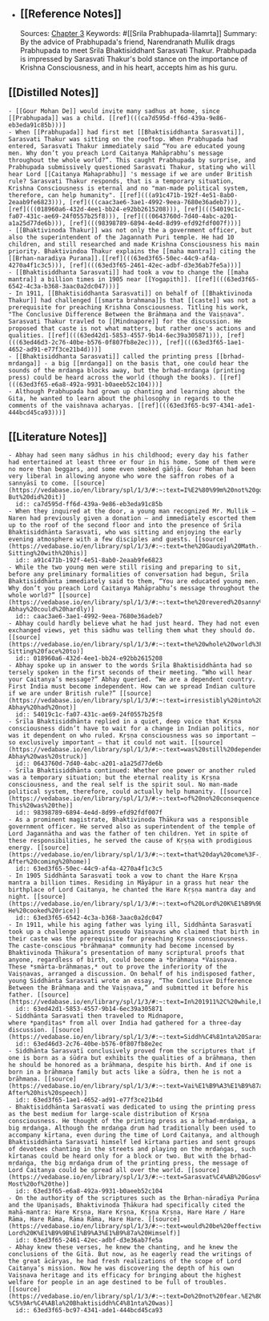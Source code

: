 - ## [[Reference Notes]]
  Sources: [Chapter 3](https://vedabase.io/en/library/spl/1/3/)
  Keywords: #[[Srila Prabhupada-lilamrta]] 
  Summary: By the advice of Prabhupada's friend, Narendranath Mullik drags Prabhupada to meet Srila Bhaktisiddhant Sarasvati Thakur. Prabhupada is impressed by Sarasvati Thakur's bold stance on the importance of Krishna Consciousness, and in his heart, accepts him as his guru.
## [[Distilled Notes]]
	- [[Gour Mohan De]] would invite many sadhus at home, since [[Prabhupada]] was a child. [[ref](((ca7d595d-ff6d-439a-9e86-eb3eda91c85b)))]
	- When [[Prabhupada]] had first met [[Bhaktisiddhanta Sarasvati]], Sarasvati Thakur was sitting on the rooftop. When Prabhupada had entered, Sarasvati Thakur immediately said “You are educated young men. Why don’t you preach Lord Caitanya Mahāprabhu’s message throughout the whole world?”. This caught Prabhupada by surprise, and Prabhupada submissively questioned Sarasvati Thakur, stating who will hear Lord [[Caitanya Mahaprabhu]] 's message if we are under British rule? Sarasvati Thakur responds, that is a temporary situation, Krishna Consciousness is eternal and no "man-made political system, therefore, can help humanity". [[ref](((a91c471b-192f-4e51-8ab0-2eaab9fe6823))), [ref](((caac3ae6-3ae1-4992-9eea-7680e36adeb7))), [ref](((018960a6-432d-4ee1-bb24-e92bb2615208))), [ref](((54019c1c-fa07-431c-ae69-24f0557b25f8))), [ref](((0643760d-7d40-4abc-a201-a1a25d77de6b))), [ref](((98398789-6894-4e4d-8d99-efd92fdf007f)))]
	- [[Bhaktivinoda Thakur]] was not only the a government officer, but also the superintendent of the Jagannath Puri temple. He had 10 children, and still researched and made Krishna Consciousness his main priority. Bhaktivindoa Thakur explains the [[maha mantra]] citing the [[Brhan-naradiya Purana]].[[ref](((63ed3f65-50ec-44c9-af4a-4270a4f1c3c5))), [ref](((63ed3f65-2461-42ec-adbf-d3e36ab7fe5a)))]
	- [[Bhaktisiddhanta Sarasvati]] had took a vow to change the [[maha mantra]] a billion times in 1905 near [[Yogapith]]. [[ref](((63ed3f65-6542-4c3a-b368-3aac0a2dc047)))]
	- In 1911, [[Bhaktisiddhanta Sarasvati]] on behalf of [[Bhaktivinoda Thakur]] had challenged [[smarta brahmana]]s that [[caste]] was not a prerequisite for preaching Krishna Consciousness. Titling his work, "The Conclusive Difference Between the Brāhmaṇa and the Vaiṣṇava". Sarasvati Thakur travled to [[Mindnapore]] for the discussion. He proposed that caste is not what matters, but rather one's actions and qualities. [[ref](((63ed42d1-5853-4557-9b14-6ec39a305871))), [ref](((63ed46d3-2c76-40be-b576-0f807fb8e2ec))), [ref](((63ed3f65-1ae1-4652-ad91-e77f3ce21b4d)))]
	- [[Bhaktisiddhanta Sarasvati]] called the printing press [[brhad-mrdanga]] - a big [[mrdanga]] on the basis that, one could hear the sounds of the mrdanga blocks away, but the brhad-mrdanga (printing press) could be heard across the world (though the books). [[ref](((63ed3f65-e6a8-492a-9931-b0aeeb52c104)))]
	- Although Prabhupada had grown up chanting and learning about the Gita, he wanted to learn about the philosophy in regards to the comments of the vaishnava acharyas. [[ref](((63ed3f65-bc97-4341-ade1-444bcd45ca93)))]
## [[Literature Notes]]
	- Abhay had seen many sādhus in his childhood; every day his father had entertained at least three or four in his home. Some of them were no more than beggars, and some even smoked gāñjā. Gour Mohan had been very liberal in allowing anyone who wore the saffron robes of a sannyāsī to come. [[source](https://vedabase.io/en/library/spl/1/3/#:~:text=I%E2%80%99m%20not%20going.%E2%80%9D-,Abhay%20had%20seen%20many%20s%C4%81dhus%20in%20his%20childhood%3B%20every%20day%20his%20father%20had%20entertained%20at%20least%20three%20or%20four%20in%20his%20home.%20Some%20of%20them%20were%20no%20more%20than%20beggars%2C%20and%20some%20even%20smoked%20g%C4%81%C3%B1j%C4%81.%20Gour%20Mohan%20had%20been%20very%20liberal%20in%20allowing%20anyone%20who%20wore%20the%20saffron%20robes%20of%20a%20sanny%C4%81s%C4%AB%20to%20come.,-But%20did%20it)]
	  id:: ca7d595d-ff6d-439a-9e86-eb3eda91c85b
	- When they inquired at the door, a young man recognized Mr. Mullik – Naren had previously given a donation – and immediately escorted them up to the roof of the second floor and into the presence of Śrīla Bhaktisiddhānta Sarasvatī, who was sitting and enjoying the early evening atmosphere with a few disciples and guests. [[source](https://vedabase.io/en/library/spl/1/3/#:~:text=the%20Gaudiya%20Math.-,When%20they%20inquired%20at%20the%20door%2C%20a%20young%20man%20recognized%20Mr,enjoying%20the%20early%20evening%20atmosphere%20with%20a%20few%20disciples%20and%20guests.,-Sitting%20with%20his)]
	  id:: a91c471b-192f-4e51-8ab0-2eaab9fe6823
	- While the two young men were still rising and preparing to sit, before any preliminary formalities of conversation had begun, Śrīla Bhaktisiddhānta immediately said to them, “You are educated young men. Why don’t you preach Lord Caitanya Mahāprabhu’s message throughout the whole world?” [[source](https://vedabase.io/en/library/spl/1/3/#:~:text=the%20revered%20sanny%C4%81s%C4%AB.-,While%20the%20two%20young%20men%20were%20still%20rising%20and%20preparing%20to%20sit%2C%20before%20any%20preliminary%20formalities%20of%20conversation%20had%20begun%2C%20%C5%9Ar%C4%ABla%20Bhaktisiddh%C4%81nta%20immediately%20said%20to%20them%2C%20%E2%80%9CYou%20are%20educated%20young%20men.%20Why%20don%E2%80%99t%20you%20preach%20Lord%20Caitanya%20Mah%C4%81prabhu%E2%80%99s%20message%20throughout%20the%20whole%20world%3F%E2%80%9D,-Abhay%20could%20hardly)]
	  id:: caac3ae6-3ae1-4992-9eea-7680e36adeb7
	- Abhay could hardly believe what he had just heard. They had not even exchanged views, yet this sādhu was telling them what they should do. [[source](https://vedabase.io/en/library/spl/1/3/#:~:text=the%20whole%20world%3F%E2%80%9D-,Abhay%20could%20hardly%20believe%20what%20he%20had%20just%20heard.%20They%20had%20not%20even%20exchanged%20views%2C%20yet%20this%20s%C4%81dhu%20was%20telling%20them%20what%20they%20should%20do.,-Sitting%20face%20to)]
	  id:: 018960a6-432d-4ee1-bb24-e92bb2615208
	- Abhay spoke up in answer to the words Śrīla Bhaktisiddhānta had so tersely spoken in the first seconds of their meeting. “Who will hear your Caitanya’s message?” Abhay queried. “We are a dependent country. First India must become independent. How can we spread Indian culture if we are under British rule?” [[source](https://vedabase.io/en/library/spl/1/3/#:~:text=irresistibly%20into%20discussion%2C-,Abhay%20spoke%20up%20in%20answer%20to%20the%20words%20%C5%9Ar%C4%ABla%20Bhaktisiddh%C4%81nta%20had,can%20we%20spread%20Indian%20culture%20if%20we%20are%20under%20British%20rule%3F%E2%80%9D,-Abhay%20had%20not)]
	  id:: 54019c1c-fa07-431c-ae69-24f0557b25f8
	- Śrīla Bhaktisiddhānta replied in a quiet, deep voice that Kṛṣṇa consciousness didn’t have to wait for a change in Indian politics, nor was it dependent on who ruled. Kṛṣṇa consciousness was so important – so exclusively important – that it could not wait. [[source](https://vedabase.io/en/library/spl/1/3/#:~:text=was%20still%20dependent.-,%C5%9Ar%C4%ABla%20Bhaktisiddh%C4%81nta%20replied%20in%20a%20quiet%2C%20deep%20voice%20that%20K%E1%B9%9B%E1%B9%A3%E1%B9%87a%20consciousness%20didn%E2%80%99t%20have%20to%20wait%20for%20a%20change%20in%20Indian%20politics%2C%20nor%20was%20it%20dependent%20on%20who%20ruled.%20K%E1%B9%9B%E1%B9%A3%E1%B9%87a%20consciousness%20was%20so%20important%20%E2%80%93%20so%20exclusively%20important%20%E2%80%93%20that%20it%20could%20not%20wait.,-Abhay%20was%20struck)]
	  id:: 0643760d-7d40-4abc-a201-a1a25d77de6b
	- Śrīla Bhaktisiddhānta continued: Whether one power or another ruled was a temporary situation; but the eternal reality is Kṛṣṇa consciousness, and the real self is the spirit soul. No man-made political system, therefore, could actually help humanity. [[source](https://vedabase.io/en/library/spl/1/3/#:~:text=of%20no%20consequence.-,%C5%9Ar%C4%ABla%20Bhaktisiddh%C4%81nta%20continued%3A%20Whether%20one%20power%20or%20another%20ruled%20was%20a%20temporary%20situation%3B%20but%20the%20eternal%20reality%20is%20K%E1%B9%9B%E1%B9%A3%E1%B9%87a%20consciousness%2C%20and%20the%20real%20self%20is%20the%20spirit%20soul.%20No%20man%2Dmade%20political%20system%2C%20therefore%2C%20could%20actually%20help%20humanity.,-This%20was%20the)]
	  id:: 98398789-6894-4e4d-8d99-efd92fdf007f
	- As a prominent magistrate, Bhaktivinoda Ṭhākura was a responsible government officer. He served also as superintendent of the temple of Lord Jagannātha and was the father of ten children. Yet in spite of these responsibilities, he served the cause of Kṛṣṇa with prodigious energy. [[source](https://vedabase.io/en/library/spl/1/3/#:~:text=that%20day%20come%3F-,As%20a%20prominent%20magistrate%2C%20Bhaktivinoda%20%E1%B9%ACh%C4%81kura%20was%20a%20responsible%20government%20officer.%20He%20served%20also%20as%20superintendent%20of%20the%20temple%20of%20Lord%20Jagann%C4%81tha%20and%20was%20the%20father%20of%20ten%20children.%20Yet%20in%20spite%20of%20these%20responsibilities%2C%20he%20served%20the%20cause%20of%20K%E1%B9%9B%E1%B9%A3%E1%B9%87a%20with%20prodigious%20energy.,-After%20coming%20home)]
	  id:: 63ed3f65-50ec-44c9-af4a-4270a4f1c3c5
	- In 1905 Siddhānta Sarasvatī took a vow to chant the Hare Kṛṣṇa mantra a billion times. Residing in Māyāpur in a grass hut near the birthplace of Lord Caitanya, he chanted the Hare Kṛṣṇa mantra day and night. [[source](https://vedabase.io/en/library/spl/1/3/#:~:text=of%20Lord%20K%E1%B9%9B%E1%B9%A3%E1%B9%87a.-,In%201905%20Siddh%C4%81nta%20Sarasvat%C4%AB%20took%20a%20vow%20to%20chant%20the%20Hare%20K%E1%B9%9B%E1%B9%A3%E1%B9%87a%20mantra%20a%20billion%20times.%20Residing%20in%20M%C4%81y%C4%81pur%20in%20a%20grass%20hut%20near%20the%20birthplace%20of%20Lord%20Caitanya%2C%20he%20chanted%20the%20Hare%20K%E1%B9%9B%E1%B9%A3%E1%B9%87a%20mantra%20day%20and%20night.,-He%20cooked%20rice)]
	  id:: 63ed3f65-6542-4c3a-b368-3aac0a2dc047
	- In 1911, while his aging father was lying ill, Siddhānta Sarasvatī took up a challenge against pseudo Vaiṣṇavas who claimed that birth in their caste was the prerequisite for preaching Kṛṣṇa consciousness. The caste-conscious *brāhmaṇa* community had become incensed by Bhaktivinoda Ṭhākura’s presentation of many scriptural proofs that anyone, regardless of birth, could become a *brāhmaṇa *Vaiṣṇava. These *smārta-brāhmaṇas,* out to prove the inferiority of the Vaiṣṇavas, arranged a discussion. On behalf of his indisposed father, young Siddhānta Sarasvatī wrote an essay, “The Conclusive Difference Between the Brāhmaṇa and the Vaiṣṇava,” and submitted it before his father. [[source](https://vedabase.io/en/library/spl/1/3/#:~:text=In%201911%2C%20while,before%20his%20father.)]
	  id:: 63ed42d1-5853-4557-9b14-6ec39a305871
	- Siddhānta Sarasvatī then traveled to Midnapore, where *paṇḍitas* from all over India had gathered for a three-day discussion. [[source](https://vedabase.io/en/library/spl/1/3/#:~:text=Siddh%C4%81nta%20Sarasvat%C4%AB%20then%20traveled%20to%20Midnapore%2C%20where%20pa%E1%B9%87%E1%B8%8Ditas%20from%20all%20over%20India%20had%20gathered%20for%20a%20three%2Dday%20discussion.)]
	  id:: 63ed46d3-2c76-40be-b576-0f807fb8e2ec
	- Siddhānta Sarasvatī conclusively proved from the scriptures that if one is born as a śūdra but exhibits the qualities of a brāhmaṇa, then he should be honored as a brāhmaṇa, despite his birth. And if one is born in a brāhmaṇa family but acts like a śūdra, then he is not a brāhmaṇa. [[source](https://vedabase.io/en/library/spl/1/3/#:~:text=Vai%E1%B9%A3%E1%B9%87ava%2Dhaters%20disappeared.-,Siddh%C4%81nta%20Sarasvat%C4%AB%20conclusively%20proved%20from%20the%20scriptures%20that%20if%20one%20is%20born%20as%20a%20%C5%9B%C5%ABdra%20but%20exhibits%20the%20qualities%20of%20a%20br%C4%81hma%E1%B9%87a%2C%20then%20he%20should%20be%20honored%20as%20a%20br%C4%81hma%E1%B9%87a%2C%20despite%20his%20birth.%20And%20if%20one%20is%20born%20in%20a%20br%C4%81hma%E1%B9%87a%20family%20but%20acts%20like%20a%20%C5%9B%C5%ABdra%2C%20then%20he%20is%20not%20a%20br%C4%81hma%E1%B9%87a.,-After%20his%20speech)]
	  id:: 63ed3f65-1ae1-4652-ad91-e77f3ce21b4d
	- Bhaktisiddhānta Sarasvatī was dedicated to using the printing press as the best medium for large-scale distribution of Kṛṣṇa consciousness. He thought of the printing press as a bṛhad-mṛdaṅga, a big mṛdaṅga. Although the mṛdaṅga drum had traditionally been used to accompany kīrtana, even during the time of Lord Caitanya, and although Bhaktisiddhānta Sarasvatī himself led kīrtana parties and sent groups of devotees chanting in the streets and playing on the mṛdaṅgas, such kīrtanas could be heard only for a block or two. But with the bṛhad-mṛdaṅga, the big mṛdaṅga drum of the printing press, the message of Lord Caitanya could be spread all over the world. [[source](https://vedabase.io/en/library/spl/1/3/#:~:text=Sarasvat%C4%AB%20Gosv%C4%81m%C4%AB%20Mah%C4%81r%C4%81ja.-,Bhaktisiddh%C4%81nta%20Sarasvat%C4%AB%20was%20dedicated%20to%20using%20the%20printing%20press%20as%20the,message%20of%20Lord%20Caitanya%20could%20be%20spread%20all%20over%20the%20world.,-Most%20of%20the)]
	  id:: 63ed3f65-e6a8-492a-9931-b0aeeb52c104
	- On the authority of the scriptures such as the Bṛhan-nāradīya Purāṇa and the Upaniṣads, Bhaktivinoda Ṭhākura had specifically cited the mahā-mantra: Hare Kṛṣṇa, Hare Kṛṣṇa, Kṛṣṇa Kṛṣṇa, Hare Hare / Hare Rāma, Hare Rāma, Rāma Rāma, Hare Hare. [[source](https://vedabase.io/en/library/spl/1/3/#:~:text=would%20be%20effective.-,On%20the%20authority%20of%20the%20scriptures%20such%20as%20the%20B%E1%B9%9Bhan%2Dn%C4%81rad%C4%ABya%20Pur%C4%81%E1%B9%87a%20and%20the%20Upani%E1%B9%A3ads%2C%20Bhaktivinoda%20%E1%B9%ACh%C4%81kura%20had%20specifically%20cited%20the%20mah%C4%81%2Dmantra%3A%20Hare%20K%E1%B9%9B%E1%B9%A3%E1%B9%87a%2C%20Hare%20K%E1%B9%9B%E1%B9%A3%E1%B9%87a%2C%20K%E1%B9%9B%E1%B9%A3%E1%B9%87a%20K%E1%B9%9B%E1%B9%A3%E1%B9%87a%2C%20Hare%20Hare%E2%80%89/%20Hare%20R%C4%81ma%2C%20Hare%20R%C4%81ma%2C%20R%C4%81ma%20R%C4%81ma%2C%20Hare%20Hare.,-Lord%20K%E1%B9%9B%E1%B9%A3%E1%B9%87a%20Himself)]
	  id:: 63ed3f65-2461-42ec-adbf-d3e36ab7fe5a
	- Abhay knew these verses, he knew the chanting, and he knew the conclusions of the Gītā. But now, as he eagerly read the writings of the great ācāryas, he had fresh realizations of the scope of Lord Caitanya’s mission. Now he was discovering the depth of his own Vaiṣṇava heritage and its efficacy for bringing about the highest welfare for people in an age destined to be full of troubles. [[source](https://vedabase.io/en/library/spl/1/3/#:~:text=Do%20not%20fear.%E2%80%9D-,Abhay%20knew%20these%20verses%2C%20he%20knew%20the%20chanting%2C%20and%20he%20knew,for%20people%20in%20an%20age%20destined%20to%20be%20full%20of%20troubles.,-%C5%9Ar%C4%ABla%20Bhaktisiddh%C4%81nta%20was)]
	  id:: 63ed3f65-bc97-4341-ade1-444bcd45ca93